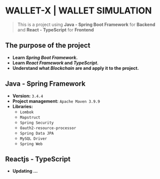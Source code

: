 # WALLET-X | WALLET SIMULATION
> This is a project using **Java - Spring Boot Framework** for **Backend** and **React - TypeScript** for **Frontend**
## The purpose of the project
- **Learn *Spring Boot Framework*.**
- **Learn *React Framework* and *TypeScript*.**
- **Understand what *Blockchain* are and apply it to the project.**
## Java - Spring Framework
- **Version:** `3.4.4`
- **Project management:** `Apache Maven 3.9.9`
- **Libraries:**
  - `Lombok`
  - `Mapstruct`
  - `Spring Security`
  - `Oauth2-resource-processor`
  - `Spring Data JPA`
  - `MySQL Driver`
  - `Spring Web`
## Reactjs - TypeScript
- **Updating ...**
